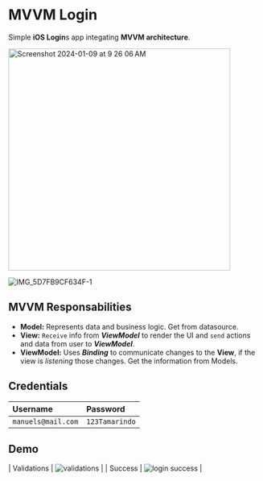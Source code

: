
# MVVM Login

Simple **iOS Login**s app integating **MVVM architecture**.

<img width="441" alt="Screenshot 2024-01-09 at 9 26 06 AM" src="https://github.com/manuelsalinas-mx/ios-archutectures/assets/110424672/5b9f76c7-a946-4d18-8268-808702ce7ead">

![IMG_5D7FB9CF634F-1](https://github.com/manuelsalinas-mx/ios-archutectures/assets/110424672/9a069913-24b9-4522-87b2-f86220a38a8e)



## MVVM Responsabilities
- **Model:** Represents data and business logic. Get from datasource.
- **View:** `Receive` info from _**ViewModel**_ to render the UI and `send` actions and data from user to _**ViewModel**_. 
- **ViewModel:** Uses _**Binding**_ to communicate changes to the **View**, if the view is _listening_ those changes. Get the information from Models.

## Credentials

| Username  | Password |
| :-------- | :------- |
| `manuels@mail.com` | `123Tamarindo` |

## Demo

| Validations | ![validations](https://github.com/manuelsalinas-mx/ios-archutectures/assets/110424672/1c0e8969-f7c2-4d7c-b17d-0f14e223f615) |
| Success | ![login success](https://github.com/manuelsalinas-mx/ios-archutectures/assets/110424672/7e89856f-dd11-44eb-848a-bdecd08daa0e) |
